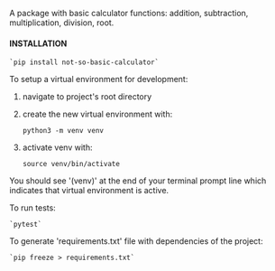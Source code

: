 A package with basic calculator functions: addition, subtraction, multiplication, division, root.

#### INSTALLATION
    `pip install not-so-basic-calculator`

To setup a virtual environment for development:
1. navigate to project's root directory
2. create the new virtual environment with:

    `python3 -m venv venv`
3. activate venv with:

    `source venv/bin/activate`
    
You should see '(venv)' at the end of your terminal prompt line which indicates that virtual environment is active.

To run tests:

    `pytest`

To generate 'requirements.txt' file with dependencies of the project:

    `pip freeze > requirements.txt`